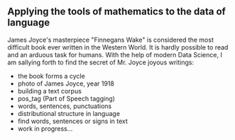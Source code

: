 ## Applying the tools of mathematics to the data of language
James Joyce's masterpiece "Finnegans Wake" is considered the most difficult book ever written in the Western World. It is hardly possible to read and an arduous task for humans. With the help of modern Data Science, I am sallying forth to find the secret of Mr. Joyce joyous writings:
- the book forms a cycle
- photo of James Joyce, year 1918
- building a text corpus
- pos_tag (Part of Speech tagging)
- words, sentences, punctuations
- distributional structure in language
- find words, sentences or signs in text
- work in progress...
